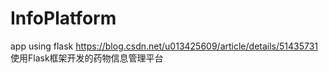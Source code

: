 # InfoPlatform
app using flask
https://blog.csdn.net/u013425609/article/details/51435731
使用Flask框架开发的药物信息管理平台
